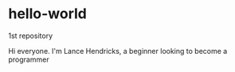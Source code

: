# hello-world
1st repository

Hi everyone. I'm Lance Hendricks, a beginner looking to become a programmer
